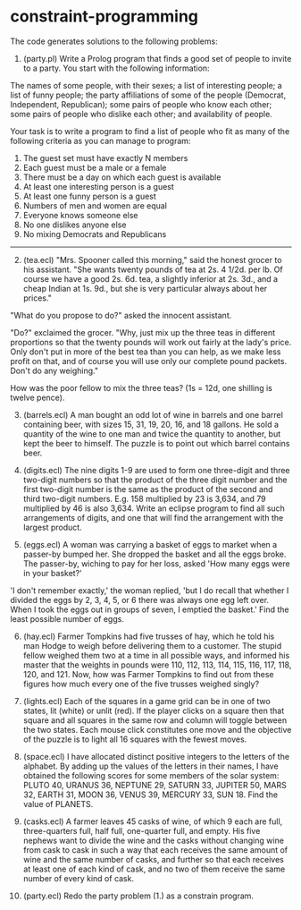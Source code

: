 # constraint-programming

The code generates solutions to the following problems:

1. (party.pl) Write a Prolog program that finds a good set of people to invite to a party. You start with the following information:

  The names of some people, with their sexes; a list of interesting people; a list of funny people; the party affiliations of some of the people (Democrat, Independent, Republican); some pairs of people who know each other; some pairs of people who dislike each other; and availability of people.

Your task is to write a program to find a list of people who fit as many of the following criteria as you can manage to program:

  1. The guest set must have exactly N members
  2. Each guest must be a male or a female
  3. There must be a day on which each guest is available
  4. At least one interesting person is a guest
  5. At least one funny person is a guest
  6. Numbers of men and women are equal
  7. Everyone knows someone else
  8. No one dislikes anyone else
  9. No mixing Democrats and Republicans

---------------------------------------------------------
  
2. (tea.ecl) "Mrs. Spooner called this morning," said the honest grocer to his assistant. "She wants twenty pounds of tea at 2s. 4 1/2d. per lb. Of course we have a good 2s. 6d. tea, a slightly inferior at 2s. 3d., and a cheap Indian at 1s. 9d., but she is very particular always about her prices."

"What do you propose to do?" asked the innocent assistant.

"Do?" exclaimed the grocer. "Why, just mix up the three teas in different proportions so that the twenty pounds will work out fairly at the lady's price. Only don't put in more of the best tea than you can help, as we make less profit on that, and of course you will use only our complete pound packets. Don't do any weighing."

How was the poor fellow to mix the three teas? (1s = 12d, one shilling is twelve pence).


3. (barrels.ecl) A man bought an odd lot of wine in barrels and one barrel containing beer, with sizes 15, 31, 19, 20, 16, and 18 gallons. He sold a quantity of the wine to one man and twice the quantity to another, but kept the beer to himself. The puzzle is to point out which barrel contains beer.


4. (digits.ecl) The nine digits 1-9 are used to form one three-digit and three two-digit numbers so that the product of the three digit number and the first two-digit number is the same as the product of the second and third two-digit numbers. E.g. 158 multiplied by 23 is 3,634, and 79 multiplied by 46 is also 3,634. Write an eclipse program to find all such arrangements of digits, and one that will find the arrangement with the largest product.


5. (eggs.ecl) A woman was carrying a basket of eggs to market when a passer-by bumped her. She dropped the basket and all the eggs broke. The passer-by, wiching to pay for her loss, asked 'How many eggs were in your basket?'

'I don't remember exactly,' the woman replied, 'but I do recall that whether I divided the eggs by 2, 3, 4, 5, or 6 there was always one egg left over. When I took the eggs out in groups of seven, I emptied the basket.' Find the least possible number of eggs.


6. (hay.ecl) Farmer Tompkins had five trusses of hay, which he told his man Hodge to weigh before delivering them to a customer. The stupid fellow weighed them two at a time in all possible ways, and informed his master that the weights in pounds were 110, 112, 113, 114, 115, 116, 117, 118, 120, and 121. Now, how was Farmer Tompkins to find out from these figures how much every one of the five trusses weighed singly?


7. (lights.ecl) Each of the squares in a game grid can be in one of two states, lit (white) or unlit (red). If the player clicks on a square then that square and all squares in the same row and column will toggle between the two states. Each mouse click constitutes one move and the objective of the puzzle is to light all 16 squares with the fewest moves.


8. (space.ecl) I have allocated distinct positive integers to the letters of the alphabet. By adding up the values of the letters in their names, I have obtained the following scores for some members of the solar system: PLUTO 40, URANUS 36, NEPTUNE 29, SATURN 33, JUPITER 50, MARS 32, EARTH 31, MOON 36, VENUS 39, MERCURY 33, SUN 18. Find the value of PLANETS.


9. (casks.ecl) A farmer leaves 45 casks of wine, of which 9 each are full, three-quarters full, half full, one-quarter full, and empty. His five nephews want to divide the wine and the casks without changing wine from cask to cask in such a way that each receives the same amount of wine and the same number of casks, and further so that each receives at least one of each kind of cask, and no two of them receive the same number of every kind of cask.


10. (party.ecl) Redo the party problem (1.) as a constrain program.
